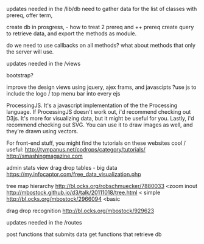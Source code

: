 
updates needed in the /lib/db
need to gather data for the list of classes with prereq, offer term,

create db in prosgress, - how to treat 2 prereq and ++ prereq
create query to retrieve data, and export the methods as module.

do we need to use callbacks on all methods?
what about methods that only the server will use.




updates needed in the /views

bootstrap?

improve the design views using jquery, ajex frams, and javascipts
?use js to include the logo / top menu bar into every ejs

ProcessingJS. It's a javascript implementation of the the Processing language. If ProcessingJS doesn't work out, i'd recommend checking out D3js. It's more for visualizing data, but it might be useful for you. Lastly, i'd recommend checking out SVG. You can use it to draw images as well, and they're drawn using vectors.

For front-end stuff, you might find the tutorials on these websites cool / useful:
http://tympanus.net/codrops/category/tutorials/
http://smashingmagazine.com

admin stats view drag drop tables - big data
https://my.infocaptor.com/free_data_visualization.php

tree map hierarchy
http://bl.ocks.org/robschmuecker/7880033 <zoom inout
http://mbostock.github.io/d3/talk/20111018/tree.html < simple
http://bl.ocks.org/mbostock/2966094 <basic

drag drop recognition
http://bl.ocks.org/mbostock/929623




updates needed in the /routes

post functions that submits data
get functions that retrieve db